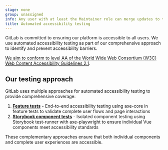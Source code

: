 ```yaml
---
stage: none
group: unassigned
info: Any user with at least the Maintainer role can merge updates to this content. For details, see https://docs.gitlab.com/development/development_processes/#development-guidelines-review.
title: Automated accessibility testing
---
```


GitLab is committed to ensuring our platform is accessible to all users. We use automated accessibility testing as part of our comprehensive approach to identify and prevent accessibility barriers.

[We aim to conform to level AA of the World Wide Web Consortium (W3C) Web Content Accessibility Guidelines 2.1](https://design.gitlab.com/accessibility/a11y).

## Our testing approach

GitLab uses multiple approaches for automated accessibility testing to provide comprehensive coverage:

1. **[Feature tests](feature_tests.md)** - End-to-end accessibility testing using axe-core in feature tests to validate complete user flows and page interactions
1. **[Storybook component tests](storybook_tests.md)** - Isolated component testing using Storybook test-runner with axe-playwright to ensure individual Vue components meet accessibility standards

These complementary approaches ensure that both individual components and complete user experiences are accessible.
